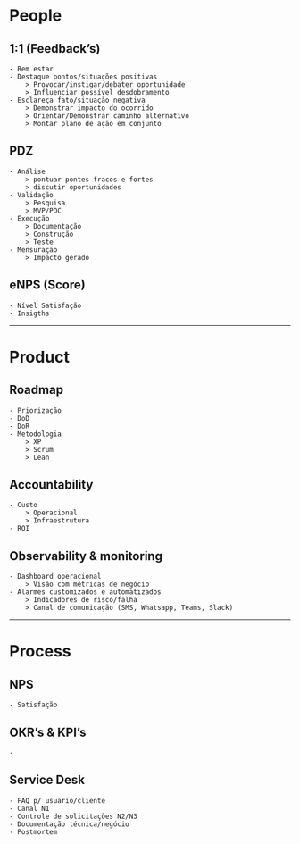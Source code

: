 
# People

## 1:1 (Feedback’s)
    - Bem estar
    - Destaque pontos/situações positivas
        > Provocar/instigar/debater oportunidade
        > Influenciar possível desdobramento
    - Esclareça fato/situação negativa 
        > Demonstrar impacto do ocorrido
        > Orientar/Demonstrar caminho alternativo
        > Montar plano de ação em conjunto
## PDZ 
    - Análise
        > pontuar pontes fracos e fortes
        > discutir oportunidades 
    - Validação 
        > Pesquisa
        > MVP/POC 
    - Execução
        > Documentação
        > Construção 
        > Teste
    - Mensuração 
        > Impacto gerado
## eNPS (Score)
    - Nível Satisfação
    - Insigths
-------------------------------------------------------------------
# Product

## Roadmap 
    - Priorização
    - DoD
    - DoR
    - Metodologia
        > XP
        > Scrum
        > Lean
## Accountability
    - Custo
        > Operacional
        > Infraestrutura
    - ROI
## Observability & monitoring
    - Dashboard operacional
        > Visão com métricas de negócio
    - Alarmes customizados e automatizados
        > Indicadores de risco/falha
        > Canal de comunicação (SMS, Whatsapp, Teams, Slack)
-------------------------------------------------------------------
# Process

## NPS
    - Satisfação
## OKR’s & KPI’s
    - 
## Service Desk
    - FAQ p/ usuario/cliente
    - Canal N1
    - Controle de solicitações N2/N3
    - Documentação técnica/negócio
    - Postmortem 
